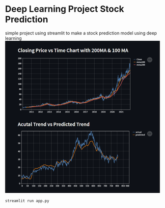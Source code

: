 # Deep Learning Project Stock Prediction 

simple project using streamlit to make a stock prediction model using deep learning
![streamlit](./readme-image.png)
```
streamlit run app.py 
```